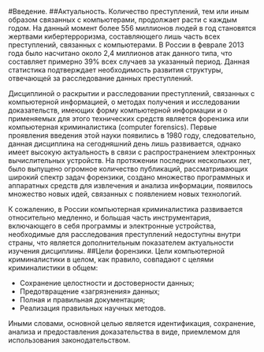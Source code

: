 #Введение.
##Актуальность.
Количество преступлений, тем или иным образом связанных с компьютерами, продолжает расти с каждым годом. На данный момент более 556 миллионов людей в год становятся жертвами кибертерроризма, составляющего лишь часть всех преступлений, связанных с компьютерами. В России в феврале 2013 года	 было насчитано около 2,4 миллионов атак данного типа, что составляет примерно 39% всех случаев за указанный период. Данная статистика подтверждает необходимость развития структуры, отвечающей за расследование данных преступлений.

Дисциплиной о раскрытии и расследовании преступлений, связанных с компьютерной информацией, о методах получения и исследовании доказательств, имеющих форму компьютерной информации и о применяемых для этого технических средств является форензика или компьютерная криминалистика (computer forensics). Первые проявления введения этой науки появились в 1980 году, следовательно, данная дисциплина на сегодняшний день лишь развивается, однако имеет высокую актуальность в связи с распространением электронных вычислительных устройств. На протяжении последних нескольких лет, было выпущено огромное количество публикаций, рассматривающих широкий спектр задач форензики, создано множество программных и аппаратных средств для извлечения и анализа информации, появилось множество новых идей, связанных с появлением новых технологий.

К сожалению, в России компьютерная криминалистика развивается относительно медленно, и большая часть инструментария, включающего в себя программы и электронные устройства, необходимые для расследования преступлений недоступны внутри страны, что является дополнительным показателем актуальности изучения дисциплины.
##Цели форензики.
Цели компьютерной криминалистики в целом, как правило, совпадают с целями криминалистики в общем:
* Сохранение целостности и достоверности данных;
* Предотвращение «загрязнения» данных;
* Полная и правильная документация;
* Реализация правильных научных методов.

Иными словами, основной целью является идентификация, сохранение, анализа и предоставления доказательства в виде, приемлемом для использования законодательством.
